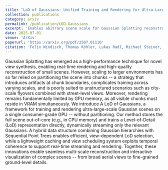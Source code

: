 ```yaml
---
title: "LoD of Gaussians: Unified Training and Rendering for Ultra-Large Scale Reconstruction with External Memory"
collection: publications
category: arxiv
permalink: /publication/LOD-Gaussians
excerpt: 'Enables abitrary scene scale for Gaussian Splatting reconstruction on single consumer GPU.'
date: 2025-07-01
venue: 'ArXiv'
paperurl: 'https://arxiv.org/pdf/2507.01110'
citation: 'Felix Windisch, Thomas Köhler, Lukas Radl, Michael Steiner, Dieter Schmalstieg, Markus Steinberger (2025). &quot;LoD of Gaussians: Unified Training and Rendering for Ultra-Large Scale Reconstruction with External Memory.&quot; <i>ArXiv</i>.'
---
```

Gaussian Splatting has emerged as a high-performance technique for novel view synthesis, enabling real-time rendering and high-quality reconstruction of small scenes. However, scaling to larger environments has so far relied on partitioning the scene into chunks -- a strategy that introduces artifacts at chunk boundaries, complicates training across varying scales, and is poorly suited to unstructured scenarios such as city-scale flyovers combined with street-level views. Moreover, rendering remains fundamentally limited by GPU memory, as all visible chunks must reside in VRAM simultaneously. We introduce A LoD of Gaussians, a framework for training and rendering ultra-large-scale Gaussian scenes on a single consumer-grade GPU -- without partitioning. Our method stores the full scene out-of-core (e.g., in CPU memory) and trains a Level-of-Detail (LoD) representation directly, dynamically streaming only the relevant Gaussians. A hybrid data structure combining Gaussian hierarchies with Sequential Point Trees enables efficient, view-dependent LoD selection, while a lightweight caching and view scheduling system exploits temporal coherence to support real-time streaming and rendering. Together, these innovations enable seamless multi-scale reconstruction and interactive visualization of complex scenes -- from broad aerial views to fine-grained ground-level details.